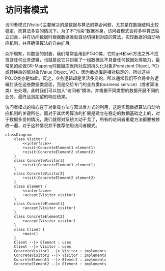 # 访问者模式

访问者模式(Visitor)主要解决的是数据与算法的耦合问题，尤其是在数据结构比较稳定，而算法多变的情况下。为了不“污染”数据本身，访问者模式会将多种算法独立归类，并在访问数据时根据数据类型自动切换到对应的算法，实现数据的自动响应机制，并且确保算法的自由扩展。

众所周知，对数据的封装，我们常常会用到POJO类，它除get和set方法之外不应包含任何业务逻辑，也就是说它只封装了一组数据且不具备任何数据处理能力，最常见的如做OR-Mapping时数据库表所对应的持久化对象(Persistent Object, PO)或转换后的值对象(Value Object, VO)。因为数据库是相对稳定的，所以这些POJO类亦是如此。反之，业务逻辑却是灵活多变的，所以通常我们不会将业务逻辑封装在这些数据类里面，而是交给专门的业务类(business service)（或者算法类）去处理。此时我们可以加入“访问者”模块，并根据不同类型的数据开展不同的业务，最终达到期望的响应结果。

访问者模式的核心在于对重载方法与双派发方式的利用，这是实现数据算法自动响应机制的关键所在。而对于其优秀算法的扩展是建立在稳定的数据基础之上的，对于数据多变的情况，我们就得对系统大动干戈了，所有的访问者重载方法都要被修改一遍，对于这种情况并不推荐使用访问者模式。

```mermaid
classDiagram
    class Visitor {
        <<interface>>
        +visit(ConcreteElement1 element1)
        +visit(ConcreteElement2 element2)
    }
    class ConcreteVisitor1{
        +visit(ConcreteElement1 element1)
    }
    class ConcreteVisitor2{
        +visit(ConcreteElement2 element2)
    }
    class Element {
        <<interface>>
        +accept(Visitor visitor)
    }
    class ConcreteElement1{
        +accept(Visitor visitor)
    }
    class ConcreteElement2{
        +accept(Visitor visitor)
    }
    class Client {
        +main()
    }
    Client --|> Element : uses
    Client --|> Visitor : uses
    ConcreteVisitor1 --|> Visitor : implements
    ConcreteVisitor2 --|> Visitor : implements
    ConcreteElement1 --|> Element : implements
    ConcreteElement2 --|> Element : implements
```